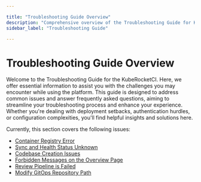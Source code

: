 ```yaml
---

title: "Troubleshooting Guide Overview"
description: "Comprehensive overview of the Troubleshooting Guide for KubeRocketCI, providing solutions to common issues such as container registry errors, codebase creation, and more."
sidebar_label: "Troubleshooting Guide"

---
```

<!-- markdownlint-disable MD025 -->

# Troubleshooting Guide Overview

<head>
  <link rel="canonical" href="https://docs.kuberocketci.io/docs/operator-guide/troubleshooting/overview" />
</head>

Welcome to the Troubleshooting Guide for the KubeRocketCI. Here, we offer essential information to assist you with the challenges you may encounter while using the platform. This guide is designed to address common issues and answer frequently asked questions, aiming to streamline your troubleshooting process and enhance your experience. Whether you're dealing with deployment setbacks, authentication hurdles, or configuration complexities, you'll find helpful insights and solutions here.

Currently, this section covers the following issues:

* [Container Registry Error](container-registry-error.md)
* [Sync and Health Status Unknown](sync-health-status-unknown.md)
* [Codebase Creation Issues](codebase-creation-issues.md)
* [Forbidden Messages on the Overview Page](forbidden-messages.md)
* [Review Pipeline is Failed](review-pipeline-is-failed.md)
* [Modify GitOps Repository Path](modify-gitops-repo-path.md)
